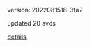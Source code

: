 version: 2022081518-3fa2

updated 20 avds

[details](https://github.com/0x74f917491bfa7ebfa379/ali_avd_db/blob/master/change_log/2022/08/15/18/3fa2.txt)